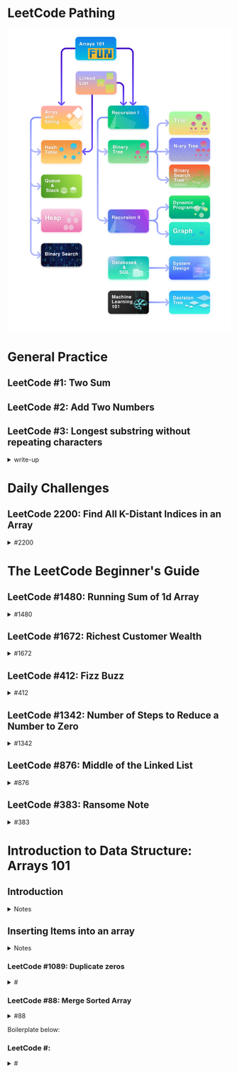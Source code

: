 # LeetCode Pathing

![pathing](./images/LeetCodePathing.png)

# General Practice

## LeetCode #1: Two Sum

## LeetCode #2: Add Two Numbers

## LeetCode #3: Longest substring without repeating characters

<details>
  <summary>write-up</summary>

Given a string s, find the length of the longest
substring without repeating characters.

```
Example 1:
Input: s = "abcabcbb"
Output: 3
Explanation: The answer is "abc", with the length of 3.
```

```
Example 2:
Input: s = "bbbbb"
Output: 1
Explanation: The answer is "b", with the length of 1.
```

```
Example 3:
Input: s = "pwwkew"
Output: 3
Explanation: The answer is "wke", with the length of 3.
Notice that the answer must be a substring, "pwke" is a subsequence and not a substring.
```

#### Constraints:

0 <= s.length <= 5 \* 10^4

s consists of English letters, digits, symbols and spaces.

### a.k.a. Sliding Window

#### Explanation

The optimal solution is to use a hash set ... and a "sliding window".

##### Sliding Window

The idea is to have a sliding window.

So if the given string is "abcabcbb"

At first we will have a window of --> 'a' (_the window are the values currently stored in the set_)

Then we add 'b' --> 'ab'

Then we add 'c' --> 'abc'

Then we add 'a' --> 'abca'. When we reach the repeating 'a' character we remove the first duplicate 'a' (_from the left_), leaving us with 'bca'.

Then we add 'b' --> 'bcab', again remove repeats from the left side, leaving us with 'cab'

Then we add 'c' to the right --> 'cabc', and once again remove duplicates from the left, leaving us with 'abc'.

Now the interesting part, we will add the next 'b' giving us 'abcb', we need to remove characters from the left until we remove the duplicate. So first we remove 'a' --> bcb, then 'b' --> 'cb'. Leaving us with 'cb'.

Then we add the next 'b' --> 'cbb', once again start removing letters from the left until we remove the duplicate so 'cbb' becomes --> 'bb' --> 'b'.

So in the end we are left with only 'b' in the set.

But we should have been keeping track of the longest substring for each pass. which was 'abc' --> length of 3.

##### Step-by-step

Given: 'abcabcbb'

Start: ''

Step 1: '' add 'a' --> 'a'

Step 2: 'a' add 'b' --> 'ab'

Step 3: 'ab' add 'c' --> 'abc'

Step 4: 'abc' add 'a' --> 'abca' remove up to duplicate 'a' --> 'bca'

Step 5: 'bca' add 'b' --> 'bcab' remove up to duplicate 'b' --> 'cab'

Step 6: 'cab' add 'c' --> 'cabc' remove up to duplicate 'c' --> 'abc'

Step 7: 'abc' add 'b' --> 'abcb' remove up to duplicate 'b' --> 'cb'

Step 8: 'cb' add 'b' --> 'cbb' remove up to duplicate 'b' --> 'b'

##### C#

```
    public class OptimalSolution
    {
        public int LengthOfLongestSubstring(string s)
        {
            var charSet = new HashSet<char>();
            int left = 0, maxLength = 0;

            for (int right = 0; right < s.Length; right++)
            {
                while (charSet.Contains(s[right]))
                {
                    charSet.Remove(s[left++]);
                }

                charSet.Add(s[right]);
                maxLength = Math.Max(maxLength, right - left + 1);
            }

            return maxLength;
        }
    }
```

##### Python

```
class Solution:
  def lengthOfLongestSubstring(self, s: str) -> int:
    charSet = set()
    l = 0
    res = 0

    for r in range(len(s)):
      while s[r] in charSet:
        charSet.remove(s[l])
        l += 1
      charSet.add(s[r])
      res = max(res, r - l + 1)
    return res
```

</details>

# Daily Challenges

## LeetCode 2200: Find All K-Distant Indices in an Array

<details>
<summary>#2200</summary>

### Overview

![overview](./DailyChallenge/2200/images/overview.png)

### Editorial Solutions

#### Approach One: Enumeration

![approachOneEnumeration](./DailyChallenge/2200/images/approachOneExplanation.png)

```
public class Solution {
    public IList<int> FindKDistantIndices(int[] nums, int key, int k) {
        List<int> res = new List<int>();
        int n = nums.Length;
        // traverse number pairs
        for (int i = 0; i < n; ++i) {
            for (int j = 0; j < n; ++j) {
                if (nums[j] == key && Math.Abs(i - j) <= k) {
                    res.Add(i);
                    break;  // early termination to prevent duplicate addition
                }
            }
        }
        return res;
    }
}
```

![approachonecomplexity](./DailyChallenge/2200/images/approachOneComplexity.png)

#### Approach Two: One-Time Traversal

![approachTwoExplanation](./DailyChallenge/2200/images/approachTwoExplanation.png)

```
public class Solution {
    public IList<int> FindKDistantIndices(int[] nums, int key, int k) {
        List<int> res = new List<int>();
        int r = 0;  // unjudged minimum index
        int n = nums.Length;
        for (int j = 0; j < n; ++j) {
            if (nums[j] == key) {
                int l = Math.Max(r, j - k);
                r = Math.Min(n - 1, j + k) + 1;
                for (int i = l; i < r; ++i) {
                    res.Add(i);
                }
            }
        }
        return res;
    }
}
```

![approachTwoComplexity](./DailyChallenge/2200/images/approachTwoComplexity.png)

</details>

# The LeetCode Beginner's Guide

## LeetCode #1480: Running Sum of 1d Array

<details>
  <Summary>#1480</Summary>

### Overview

Given an array `nums`. We define a running sum of an array as `runningSum[i] = sum(nums[0]…nums[i])`.

Return the running sum of `nums`.

#### Example 1:

```
Input: nums = [1,2,3,4]
Output: [1,3,6,10]
Explanation: Running sum is obtained as follows: [1, 1+2, 1+2+3, 1+2+3+4].
```

#### Example 2:

```
Input: nums = [1,1,1,1,1]
Output: [1,2,3,4,5]
Explanation: Running sum is obtained as follows: [1, 1+1, 1+1+1, 1+1+1+1, 1+1+1+1+1].
```

#### Example 3:

```
Input: nums = [3,1,2,10,1]
Output: [3,4,6,16,17]
```

#### Constraints

1 <= nums.length <= 1000

-10^6 <= nums[i] <= 10^6

### Explanation

#### LeetCode Video Solution

##### Java

```
class Solution {
  public int[] runningSum(int[] nums) {
    int[] results = new int[nums.length];
    results[0] = nums[0];

    for (int i = 1; i < nums.length; i++) {
      results[i] = nums[i] + results[i-1];
    }

    return results;
  }

  //time complexity = O(n)
  //space complexity = O(1)
}
```

Time Complexity: O(n)

Space Complexity: O(1) --> constant

##### Alternative Solution

This solution makes it so that we don't need to create a new array. We will overwrite the input array.

Overwritten Input Complexity:

Time Complexity: O(n)

Space Complexity: O(1)

```
class Solution {
  public int[] runningSum(int[] nums) {
    for (int i = 1; i < nums.length; i++) {
      nums[i] += nums[i-1];
    }

    return nums;
  }

  //time complexity = O(n)
  //space complexity = O(1)
}
```

Comments suggest the in-place version is poor practice because the method caller may not expect you to alter the values you are giving them. If the language passes this data by reference you may cause un-expected side effects by altering the values.

</details>

## LeetCode #1672: Richest Customer Wealth

<details>
  <summary>#1672</summary>

### Overview

You are given an `m x n` integer grid `accounts` where `accounts[i][j]` is the amount of money the `i​​​​​​​​​​​th`​​​​ customer has in the `j​​​​​​​​​​​th`​​​​ bank. Return the **wealth** that the richest customer has.

A customer's **wealth** is the amount of money they have in all their bank accounts. The richest customer is the customer that has the maximum **wealth**.

#### Example 1:

```
Input: accounts = [[1,2,3],[3,2,1]]
Output: 6
Explanation:
1st customer has wealth = 1 + 2 + 3 = 6
2nd customer has wealth = 3 + 2 + 1 = 6
Both customers are considered the richest with a wealth of 6 each, so return 6.
```

#### Example 2:

```
Input: accounts = [[1,5],[7,3],[3,5]]
Output: 10
Explanation:
1st customer has wealth = 6
2nd customer has wealth = 10
3rd customer has wealth = 8
The 2nd customer is the richest with a wealth of 10.
```

#### Example 3:

```
Input: accounts = [[2,8,7],[7,1,3],[1,9,5]]
Output: 17
```

#### Constraints:

m == accounts.length

n == accounts[i].length

1 <= m, n <= 50

1 <= accounts[i][j] <= 100

### Explanation

Can imagine as a matrix/grid.

![grid](./LeetCodeBeginnersGuide/1672/images/grid-matrix.png)

#### LeetCode Video Solution

Time Complexity: O(n x m)

Space Complexity: O(1)

```
class Solution {
  public int maximumWealth(int[][] accounts) {
    int maxWealthSoFar = 0;

    for (int[] customer: accounts) {
      int currentCustomerWealth = 0;

      for (int bank: customer) {
        currentCustomerWealth += bank;
      }

      maxWealthSoFar = Math.max(maxWealthSoFar, currentCustomerWealth);
    }

    return maxWealthSoFar;
  }

  //Time Complexity: O(n x m)
  //Space Complexity: O(1)
}
```

##### Analysis

It's still just two for loops. I'm really surprised there isn't a more optimal solution. I would have expected there to be a way to avoid two for loops since it causes a O(n^2) or O(n \* m).

</details>

## LeetCode #412: Fizz Buzz

<details>
<summary>#412</summary>

### Overview

Given an integer `n`, return a string array `answer` (_1-indexed_) where:

`answer[i] == "FizzBuzz"` if `i` is divisible by `3` and `5`.

`answer[i] == "Fizz"` if `i` is divisible by `3`.

`answer[i] == "Buzz"` if `i` is divisible by `5`.

`answer[i] == i` (as a string) if none of the above conditions are true.

#### Example 1:

Input: n = 3

Output: ["1","2","Fizz"]

#### Example 2:

Input: n = 5

Output: ["1","2","Fizz","4","Buzz"]

#### Example 3:

Input: n = 15

Output: ["1","2","Fizz","4","Buzz","Fizz","7","8","Fizz","Buzz","11","Fizz","13","14","FizzBuzz"]

#### Constraints:

1 <= n <= 10^4

### Explanation

Time Complexity: O(n)

Space Complexity: O(1) --> only 1 because the space we are using is not used in the calculation only for output.

#### LeetCode Video Solution

```
class Solution {
  public List<String> fizzBuzz(int n) {
    List<String> answer = new ArrayList<>(n);

    for (int i = 1; i <= n; i++) {
      boolean divisibleBy3 = i % 3 == 0;
      boolean divisibleBy5 = i % 5 == 0;

      if (divisibleBy3 && divisibleBy5) {
        answer.add("FizzBuzz");
      } else if (divisibleBy3) {
        answer.add("Fizz");
      } else if (divisibleBy5) {
        answer.add("Buzz");
      } else {
        answer.add(String.valueOf(i));
      }
    }

    return answer;

    //Time Complexity: O(n)
    //Space Complexity: O(1)
  }
}
```

#### String Concatenation Approach

Time Complexity: O(n)

Space Complexity: O(1)

```
class Solution {
  public List<String> fizzBuzz(int n) {
    List<String> answer = new ArrayList<>(n);

    for (int i = 1; i <= n; i++) {
      boolean divisibleBy3 = i % 3 == 0;
      boolean divisibleBy5 = i % 5 == 0;

      String currStr = "";

      if (divisibleBy3) {
        currStr += "Fizz";
      }

      if (divisibleBy5) {
        currStr += "Buzz";
      }

      if (currStr.isEmpty()) {
        currStr += String.valueOf(i);
      }

      answer.add(currStr);
    }

    return answer;

    //Time Complexity: O(n)
    //Space Complexity: O(1)
  }
}
```

</details>

## LeetCode #1342: Number of Steps to Reduce a Number to Zero

<details>
<summary>#1342</summary>

### Overview

Given an integer `num`, return _the number of steps to reduce it to zero_.

In one step, if the current number is even, you have to divide it by `2`, otherwise, you have to subtract `1` from it.

#### Example 1:

**Input:** num = 14

**Output:** 6

**Explanation:**

Step 1) 14 is even; divide by 2 and obtain 7.

Step 2) 7 is odd; subtract 1 and obtain 6.

Step 3) 6 is even; divide by 2 and obtain 3.

Step 4) 3 is odd; subtract 1 and obtain 2.

Step 5) 2 is even; divide by 2 and obtain 1.

Step 6) 1 is odd; subtract 1 and obtain 0.

#### Example 2:

**Input:** num = 8

**Output:** 4

**Explanation:**

Step 1) 8 is even; divide by 2 and obtain 4.

Step 2) 4 is even; divide by 2 and obtain 2.

Step 3) 2 is even; divide by 2 and obtain 1.

Step 4) 1 is odd; subtract 1 and obtain 0.

#### Example 3:

**Input:** num = 123

**Output:** 12

#### Constraints:

0 <= num <= 10^6

### Explanation

6 / 2 = 3 --> halfing step

3 - 1 = 2 --> subtracting step

2 / 2 = 1

1 - 1 = 0

input: 6; output: 4

Time Complexity: O(logn)

**30** _15_ **14** _7_ **6** _3_ **2** _1_ 0

**halfing steps** _subtracting steps_

logn + logn

![timeComplexity](./LeetCodeBeginnersGuide/1342/images/timeComplexity.png)

Space Complexity: O(1)

We do not create a data structure proportional in size to the size of our input

#### LeetCode Video Soltuion

```
class Solution {
  public int numberOfSteps(int num) {
    int steps = 0;

    while (num > 0) {
      if (num % 2 == 0) {
        num /= 2;
      } else
      {
        num--;
      }

      steps++;
    }

    return steps;
  }

  //Time Complexity = O(logn)
  //Space Complexity = O(1)
}
```

#### Bitwise Approach

This does not improve time or space complexity.

Alt way of thinking, may help with other problems.

- Binary representation of integers

- Bitwise Shift Operators

- Bitwise Logical Operators

- Bitmasks

Advanced Concepts
![advancedConcepts](./LeetCodeBeginnersGuide/1342/images/advancedConcepts.png)

Binary Rep Of Ints
![binaryRepOfInts](./LeetCodeBeginnersGuide/1342/images/binaryRepOfInts.png)

Convert To Decimal
![convertToDecimal](./LeetCodeBeginnersGuide/1342/images/convertToDecimal.png)

Half in Binary Shift Right
![halfInBinaryShiftRight](./LeetCodeBeginnersGuide/1342/images/halfInBinaryShiftRight.png)

Odd in binary rightmost has value of 1
![oddInBinaryRightmostHas1](./LeetCodeBeginnersGuide/1342/images//oddInBinaryRightmostIs1.png)

Bitwise operators
![bitwiseOperators](./LeetCodeBeginnersGuide/1342/images/bitwiseOperators.png)

What bitwise ops do
![bitwiseOpsDo](./LeetCodeBeginnersGuide/1342/images/whatBitwiseOpDoes.png)
Time Complexity O(logn)

Mirror Bool Ops
![mirror](./LeetCodeBeginnersGuide/1342/images/mirrorBoolOps.png)

Differences
![diffs](./LeetCodeBeginnersGuide/1342/images/diffs.png)
![diffs2](./LeetCodeBeginnersGuide/1342/images/diffs2.png)

Bitmask
![bitmask](./LeetCodeBeginnersGuide/1342/images/bitmask.png)

Our bitmask to check even/odd
![ourbitmask](./LeetCodeBeginnersGuide/1342/images/ourbitmask.png)

if value in num is 0, we get 0 and if num is 1 we get num. So depends on value in rightmost position due to our bitmask being 00000001. The bitmask 0 positions are not checked, only where the bitmask has a 1 is the corresponding value checked in our num value.

Space Complexity O(1)

```
class Soltuion {
  public int numberOfSteps(int num) {
    int steps = 0;

    while (num > 0) {
      //Before we used num % 2
      if ((num & 1) == 0) { //num: xxxxxx0 & bitmask: 0000001
        //Before we used num /= 2
        num >>= 1; //num = num >> 1;
      } else
      {
        num--;
      }

      steps++;
    }

    return steps;
  }

  //Time Complexity = O(logn)
  //Space Complexity = O(1)
}
```

</details>

## LeetCode #876: Middle of the Linked List

<details>
<summary>#876</summary>

### Overview

![overview](./LeetCodeBeginnersGuide/876/images/overview.png)

### Explanation

Conceptual Overview

Node / LinkedList

![node-linkedlist](./LeetCodeBeginnersGuide/876/images/node-linkedlist.png)

Middle Node

![middleNode](./LeetCodeBeginnersGuide/876/images/middleNode.png)

#### LeetCode Video Solution

##### Approach One

Spit values out into an array while keeping track of the LinkedLists total count.

Time Complexity: O(n)

Space Complexity: O(n)

```
class Solution {
  public ListNode middleNode(ListNode head) {
    ArrayList<ListNode> array = new ArrayList<>();

    int length = 0;
    while (head != null) {
      array.add(head);
      head = head.next;
      length++;
    }

    return array.get(length / 2);
  }

  //time complexity O(n)
  //space complexity O(n)
}
```

#### Approach Two

In an interview you would be expected to interact with the linked list. Using an array defeats the purpose of the linked list.

How do we do this? --> Use pointers.

![middleNodePointerMovement](./LeetCodeBeginnersGuide/876/images/middleNodePointerMovement.png)

Time Complexity: O(n)

Space Complexity: O(1)

```
class Solution {
  public ListNode middleNode(ListNode head) {
    ListNode middle = head;
    ListNode end = head;;

    while (end != null && end.next != null) { // 3 1 2 7 7
      middle = middle.next;
      end = end.next.next;
    }

    return middle;
  }

  //time complexity O(n)
  //space complexity O(1)
}
```

</details>

## LeetCode #383: Ransome Note

<details>
<summary>#383</summary>

### Overview

![overview](./LeetCodeBeginnersGuide/383/images/overview.png)

### Explanation

During the explanation it stated that removing letters from magazine requires saving the new string in a temp string and then reinitalizing magazine because strings are immutable.

#### LeetCode Video Solution

##### Approach One

In the first approach the solution is suggesting going through each letter in ransom note, checking for existance in magazine and then removing existing letter from magazine and moving to next letter in ransome note and repeating.

Time Complexity: O(n\*m)

Space Complexity: O(m)

```
class Solution {
  public boolean canConstruct(String ransomNote, String magazine) {
    for (int i = 0; i < ransomNote.length(); i++) {
      char r = ransomeNote.charAt(i);

      int matchingIndex = magazine.indexOf(r);

      if (matchingIndex == -1) {
        return false;
      }

      magazine = magazine.substring(0, matchingIndex) + magazine.substring(matchingIndex + 1);
    }

    return true;
  }

  //time complexity: O(n*m)
  //space complexity: O(m)
}
```

##### HashMap approach

Time Complexity: O(m)

magainze.length >= ransomNote.length --> if not true then not enough letters to write ransom note, just jump out.

the complexity depends on the **longer** of the two strings, magazine

Space Complexity: O(k)

k means distinct letters in magazine

k --> 26

since k is upper bound can say

Space Complexity: O(1)

```
class Solution {
  public boolean canConstruct(String ransomNote, String magazine) {
    HashMap<Character, Integer> magazineLetters = new HashMap<>(); //k = 26

    for (int i = 0; i < magazine.length(); i++) {
      char c = magazine.charAt(i);

      int currentCount = magainzeLetter.getOrDefault(m, 0);
      magazineLetters.put(m, currentCount + 1);
    }

    //bounded by m
    for (int i = 0; i < ransomNote.length(); i++) {
      char r = ransomNote.charAt(i);

      int currentCount = magazineLetters.getOrDefault(r, 0);

      if (currentCount == 0) {
        return false;
      }

      magazineLetter.put(r, currentCount - 1);
    }

    return true;
  }

  //time complexity: O(m)
  //space complexity: O(k)
}
```

HashMap Space Complexity Correction

![spaceComplexityCorrection](./LeetCodeBeginnersGuide/383/images/spaceComplexityCorrection.png)

</details>

# Introduction to Data Structure: Arrays 101

## Introduction

<details>
<summary>Notes</summary>

### Array - A DVD box?

Suppose you had a bunch of DVDs at home that you wanted to arrange neatly. What would be the ideal choice for storing such a thing? You could find a cardboard box (or some other box) big enough to arrange all of the DVDs neatly, right? It's as simple as that. However, you might want to add a new DVD to the box, or you might want to get rid of the old ones that you've watched a million times over in the past. An important consideration for this box would be that you would only place DVDs in it and nothing else; you wouldn't place your clothes in it, for example. The box would contain multiple items, but all of them would be of the same type. In this case, that type is DVD. Items of the same type share properties. For DVDs, those properties include:

- All the DVDs would be inside a plastic cover.
- The cover would have the name of the movie, the cast, and all sorts of other details.
- All the covers would be of exactly the same size and would contain just one, and only one, DVD.

You might not actually name the DVD box, but when you want your sister to fetch a DVD, you'd tell her that the DVD is inside your "DVD box", and she would instantly know where to find the box. This is a very simple yet realistic scenario that is easy to understand and relate to. So, now let us move over to the world of computers and port this example to programming.

Suppose you were told that you needed to build some software to keep track of all the DVDs in an inventory. This is the exact same scenario that we just described above, but on a much larger scale. So let's imagine the DVD box as a virtual DVD library. For each DVD, you would have certain properties that would be specific attributes of the movies themselves.

In addition to the properties of a DVD, you're also told the maximum number of DVDs that can be stored in the inventory. Obviously, you wouldn't want to store ancient movies from the 1900s unless they were popular ones, right? Say you were told that the requirement is to maintain a maximum inventory of just 100 DVDs. This is an important piece of information because, without this, you wouldn't be able to find the perfectly sized box to fit all the DVDs easily. How could we find a box of a particular size that would be able to fit a maximum of 100 DVDs? Well, lucky for us, we don't need to physically find a cardboard box or anything—there's a programming construct for this purpose. That programming construct is known as an Array.

### What Is an Array?

```
An Array is a collection of items. The items could be integers, strings, DVDs, games, books—anything really. The items are stored in neighboring (contiguous) memory locations. Because they're stored together, checking through the entire collection of items is straightforward.
```

So, how can we relate this back to the physical DVDs? Well, do you keep your DVDs all around the house in multiple locations? Hopefully not! Most people keep all of their DVDs right next to one another inside one gigantic box, or perhaps on a bookshelf. We do this so that if we need to find a particular DVD, we can quickly search through all of them without running from room to room.

#### Creating An Array

On a computer, Arrays can hold up to N items. The value of N is decided by you, the programmer, at the time you create the Array. This is the same as when we found a big enough cardboard box for the DVDs. Additionally, you also need to specify the type of item that will be going into the Array.

In Java, we use the following code to create an Array to hold up to 15 DVDs. Note that we've also included a simple definition of a DVD for clarity.

```
// The actual code for creating an Array to hold DVD's.
DVD[] dvdCollection = new DVD[15];

// A simple definition for a DVD.
public class DVD {
    public String name;
    public int releaseYear;
    public String director;

    public DVD(String name, int releaseYear, String director) {
        this.name = name;
        this.releaseYear = releaseYear;
        this.director = director;
    }

    public String toString() {
        return this.name + ", directed by " + this.director + ", released in " + this.releaseYear;
    }
}
```

After running the above code, we now have an Array called dvdCollection, with 15 places in it. Each place can hold one DVD. At the start, there are no DVD's in the Array; we'll have to actually put them in.

The Array can only hold up to 15 DVDs. If we get a 16th DVD, we'll need to make a new Array. We'll look at how we deal with running out of space, in the next chapter.

Before we move onto actually putting some DVDs into the Array, though, one thing you might be wondering is why we'd make an Array with only 15 places. Why not just make it hold 1000000 DVDs so that we know for sure we'll always have enough space?

Well, the reason is the same as it is for the physical box of DVDs. Do you really want to find a box that could hold 1000000 DVDs when you currently only have 15 DVDs and, in fact, never expect to own more than 100 of them? Is it even worth getting a box that could hold 100 DVDs right now, when you only expect to get a few new ones each year? It will take up a lot more space in your home in the meantime.

It's exactly the same with the Array, where the space in your home is analogous to memory on the computer. If you make an Array with 1000000 spaces, the computer will reserve memory to hold 1000000 DVDs, even if you only put 15 DVDs into it. That memory can't be used for anything else in the meantime—just like the space in your house that has been taken over by that huge cardboard box!

### Accessing Elements In arrays

```
The two most primitive Array operations are writing elements into them, and reading elements from them. All other Array operations are built on top of these two primitive operations.
```

#### Writing Items into an array

To put a DVD into the Array, we need to decide which of the 15 places we'd like it to go in. Each of the places is identified using a number in the range of 0 to N - 1. The 1st place is 0, the 2nd place is 1, the 3rd place is 2... all the way up to the 15th place, which is 14. We call these numbers that identify each place indexes.

Let's put the DVD for The Avengers into the eighth place of the Array we created above.

```
// Firstly, we need to actually create a DVD object for The Avengers.
DVD avengersDVD = new DVD("The Avengers", 2012, "Joss Whedon");

// Next, we'll put it into the 8th place of the Array. Remember, because we
// started numbering from 0, the index we want is 7.
dvdCollection[7] = avengersDVD;
```

And that's it. We've put the DVD for The Avengers into our Array! Let's put a few more DVD's in.

```
DVD incrediblesDVD = new DVD("The Incredibles", 2004, "Brad Bird");
DVD findingDoryDVD = new DVD("Finding Dory", 2016, "Andrew Stanton");
DVD lionKingDVD = new DVD("The Lion King", 2019, "Jon Favreau");

// Put "The Incredibles" into the 4th place: index 3.
dvdCollection[3] = incrediblesDVD;

// Put "Finding Dory" into the 10th place: index 9.
dvdCollection[9] = findingDoryDVD;

// Put "The Lion King" into the 3rd place: index 2.
dvdCollection[2] = lionKingDVD;
```

Notice that we put The Incredibles into the Array at index 3. What happens if we now run this next piece of code?

```
DVD starWarsDVD = new DVD("Star Wars", 1977, "George Lucas");
dvdCollection[3] = starWarsDVD;
```

Because we just put Star Wars into the Array at index 3, The Incredibles is no longer in the Array. It has been overwritten! If we still have the incrediblesDVD variable in scope, then the DVD still exists in the computer's memory. If not though, it's totally gone!

#### Reading items from an array

We can check what's at a particular Array index.

```
// Print out what's in indexes 7, 10, and 3.
System.out.println(dvdCollection[7]);
System.out.println(dvdCollection[10]);
System.out.println(dvdCollection[3]);

// Will print:

// The Avengers, directed by Joss Whedon, released in 2012
// null
// Star Wars, directed by George Lucas, released in 1977
```

Notice that because we haven't yet put anything at index 10, the value it contains is null. In other languages, such as C, the Array slot could contain completely random data. Java always initializes empty Array slots to null if the Array contains objects, or to default values if it contains primitive types. For example, the array int [] would contain the default value of 0 for each element, float[] would contain default values of 0.0, and boolean[] would contain default values of false.

#### Writing items into an array with a loop

We commonly use a loop to put lots of values into an Array. To illustrate this, let's go to another example. This time, we're going to create an Array of ints and put the first 10 square numbers into it.

```
int[] squareNumbers = new int[10];

// Go through each of the Array indexes, from 0 to 9.
for (int i = 0; i < 10; i++) {
    // We need to be careful with the 0-indexing. The next square number
    // is given by (i + 1) * (i + 1).
    // Calculate it and insert it into the Array at index i.
    int square = (i + 1) * (i + 1);
    squareNumbers[i] = square;
}
```

#### Reading items from an array with a loop

We can also use a loop to print out everything that's in the Array.

```
// Go through each of the Array indexes, from 0 to 9.
for (int i = 0; i < 10; i++) {
    // Access and print what's at the i'th index.
    System.out.println(squareNumbers[i]);
}

// Will print:
// 1
// 4
// 9
// 16
// 25
// 36
// 49
// 64
// 81
// 100
```

One last thing worth knowing now is that there's a more elegant way of printing out the values of an Array—a variant of the for loop, commonly referred to as a "for each" loop.

```
// For each VALUE in the Array.
for (int square : squareNumbers) {
    // Print the current value of square.
    System.out.println(square);
}
// Prints exactly the same as the previous example.
```

You'll probably agree that this code is a lot simpler to read. We can use it whenever we don't need the index values. For actually writing the squares into the Array, it wouldn't have worked because we needed to work with the actual index numbers. You don't have to use a "for each" loop when you're starting out, but we recommend you become comfortable with it before interviews. Simple, elegant code is good code!

### Array capacity vs length

```

```

There are two different answers you might have given.

- The number of DVDs the box could hold, if it was full, or
- The number of DVDs currently in the box.

Both answers are correct, and both have very different meanings! It's important to understand the difference between them, and use them correctly. We call the first one the capacity of the Array, and the second one the length of the Array.

#### Array capacity

Let's say we've created a new Array like this.

```
DVD[] array = new DVD[6]
```

Is it a valid operation to insert an element at array[6]? What about at array[10]?

Nope, neither of these are valid. When we created the Array, we specified that it can hold up to 6 DVD's. This is the Array's capacity.

Remembering that indexing starts at 0, we can only insert items at array[0], array[1], array[2], array[3], array[4], and array[5]. Trying to put an element anywhere else, such as array[-3], array[6], or array[100] will cause your code to crash with an ArrayIndexOutOfBoundsException!

The Array's capacity must be decided when the Array is created. The capacity cannot be changed later. Going back to our DVD's-in-a-cardboard-box-analogy, changing the capacity of an Array would be akin to trying to make a cardboard box bigger. Trying to make a fixed-size cardboard box bigger is impractical, and it's the same as an Array on a computer!

So, what do we do if we get a 7th DVD and we'd like all our DVD's in the same Array? Well, unfortunately it's the same as it is with our cardboard box. We'll need to go get a larger one, and then move all the existing DVD's into it, along with the new one.

The capacity of an Array in Java can be checked by looking at the value of its length attribute. This is done using the code arr.length, where arr is the name of the Array. Different programming languages have different ways of checking the length of an Array.

```
int capacity = array.length;
System.out.println("The Array has a capacity of " + capacity);
```

Running this code will give the following output:

```
The Array has a capacity of 6
```

Yup, it's a bit confusing that you need to access the capacity of an Array by using .length. Unfortunately, this is just something you'll need to get used to.

#### Array length

The other definition of length is the number of DVDs, or other items, currently in the Array. This is something you'll need to keep track of yourself, and you won't get any errors if you overwrite an existing DVD, or if you leave a gap in the Array.

You might have noticed that we've been using a length variable in our previous examples, to keep track of the next empty index.

```
// Create a new array with a capacity of 6.
int[] array = new int[6];

// Current length is 0, because it has 0 elements.
int length = 0;

// Add 3 items into it.
for (int i = 0; i < 3; i++) {
    array[i] = i * i;
    // Each time we add an element, the length goes up by one.
    length++;
}

System.out.println("The Array has a capacity of " + array.length);
System.out.println("The Array has a length of " + length);
```

Running this code will give the following output:

```
The Array has a capacity of 6
The Array has a length of 3
```

#### Handling array parameters

Most Array questions on LeetCode have an Array passed in as a parameter, with no "length" or "capacity" parameter. What do we mean by this? Well, let's look at an example. Here is the description for the first problem you'll be asked to solve.

```
Given a binary array, find the maximum number of consecutive 1s in this array.
```

And here is the code template you're given.

```
class Solution {
    public int findMaxConsecutiveOnes(int[] nums) {

    }
}
```

The only parameter is nums; an Array. You couldn't possibly solve this question without knowing how long nums is. Well, luckily it's straightforward. When an Array is given as a parameter, without any additional information, you can safely assume that length == capacity. That is, the Array is the exact right size to hold all of it's data. We can, therefore, use .length.

Be careful though, Array's are 0-indexed. The capacity/ length is a number of items, not a highest index. The highest index is .length - 1. Therefore, to iterate over all items in the Array, we can do the following.

```
class Solution {
    public int findMaxConsecutiveOnes(int[] nums) {
        // Hint: Initialise and declare a variable here to
        // keep track of how many 1's you've seen in a row.
        for (int i = 0; i < nums.length; i++) {
            // Do something with element nums[i].
        }
    }
}
```

And that is the basics of Arrays that you'll need to get started! In the next chapter, we'll look at some of the fundamental techniques we use to work with Arrays.

Before that though, we have a few introductory Array problems for you to play around with, starting with the one we briefly looked at above. Enjoy!

### LeetCode #485: Max Consecutive Ones

<details>
<summary>#485</summary>

#### Overview

![overview](./Arrays101/485/images/Overview.png)

#### Optimal Solution

```
class Solution {
  public int findMaxConsecutiveOnes(int[] nums) {
    int count = 0;
    int maxCount = 0;
    for(int i = 0; i < nums.length; i++) {
      if(nums[i] == 1) {
        // Increment the count of 1's by one.
        count += 1;
      } else {
        // Find the maximum till now.
        maxCount = Math.max(maxCount, count);
        // Reset count of 1.
        count = 0;
      }
    }
    return Math.max(maxCount, count);
  }
}
```

</details>

### LeetCode #1295: Find Numbers with Even Number of Digits

<details>
<summary>#1295</summary>

#### Overview

![overview](./Arrays101/1295/images/overview.png)

##### LeetCode Solutions

###### Approach One : Extract Digits

```
class Solution {
    // Helper function to check if the number of digits is even
    private boolean hasEvenDigits(int num) {
        int digitCount = 0;
        while (num != 0) {
            digitCount++;
            num /= 10;
        }
        return (digitCount & 1) == 0;
    }

    public int findNumbers(int[] nums) {
        // Counter to count the number of even digit integers
        int evenDigitCount = 0;

        for (int num : nums) {
            if (hasEvenDigits(num))
                evenDigitCount++;
        }

        return evenDigitCount;
    }
}
```

Time complexity: O(N⋅logM)

Space complexity: O(1)

###### Approach Two: Convert to String

```
class Solution {
    public int findNumbers(int[] nums) {
        // Counter to count the number of even digit integers
        int evenDigitCount = 0;

        for (int num : nums) {
            // Convert num to string and find its length
            int length = String.valueOf(num).length();
            if (length % 2 == 0)
                evenDigitCount++;
        }

        return evenDigitCount;
    }
}
```

Time complexity: O(N⋅logM)

Space complexity: O(logM)

###### Approach Three: Using Logarithm

```
class Solution {
    public int findNumbers(int[] nums) {
        // Counter to count the number of even digit integers
        int evenDigitCount = 0;

        for (int num : nums) {
            // Compute the number of digits in the num
            int digitCount = (int) Math.floor(Math.log10(num)) + 1;
            if (digitCount % 2 == 0)
                evenDigitCount++;
        }

        return evenDigitCount;
    }
}
```

Time complexity: O(N⋅logM)

Space complexity: O(1)

###### Approach Four: Constraint Analysis

```
class Solution {
    public int findNumbers(int[] nums) {
        // Counter to count the number of even digit integers
        int evenDigitCount = 0;

        for (int num : nums) {
            if ((num >= 10 && num <= 99) || (num >= 1000 && num <= 9999) || num == 100000)
                evenDigitCount++;
        }

        return evenDigitCount;
    }
}
```

Time complexity: O(N)

Space complexity: O(1)

</details>

### LeetCode #977: Squares of a Sorted Array

<details>
<summary>#977</summary>

#### Overview

![overview](./Arrays101/977/images/overview.png)

#### LeetCode Solutions

##### Approach One: Sort

```
class Solution {
    public int[] sortedSquares(int[] A) {
        int N = A.length;
        int[] ans = new int[N];
        for (int i = 0; i < N; ++i)
            ans[i] = A[i] * A[i];

        Arrays.sort(ans);
        return ans;
    }
}
```

##### Approach One: Two Pointer

```
class Solution {
    public int[] sortedSquares(int[] nums) {
        int n = nums.length;
        int[] result = new int[n];
        int left = 0;
        int right = n - 1;

        for (int i = n - 1; i >= 0; i--) {
            int square;
            if (Math.abs(nums[left]) < Math.abs(nums[right])) {
                square = nums[right];
                right--;
            } else {
                square = nums[left];
                left++;
            }
            result[i] = square * square;
        }
        return result;
    }
}
```

</details>

</details>

## Inserting Items into an array

<details>
<summary>Notes</summary>

### Basic Array Operations

Now that we have a fairly good understanding of what an Array actually is, and how it is stored inside the computer's physical memory, the next important thing to look at is all the operations that Arrays support. An Array is a data structure, which means that it stores data in a specific format and supports certain operations on the data it stores. Consider the DVD inventory management software from the introduction section. Let's look at some operations you might want to perform using this software:

- Insert a new DVD into the collection at a specific location.
- Delete a DVD from the existing collection if it doesn't make sense to keep it in the inventory anymore.
- Search for a particular DVD in the collection. This is one of the most commonly executed operation on our collection, because our inventory management software would be used hundreds of times a day to look for a particular DVD asked for by the user.

In this section, we'll be looking at the three basic operations that are supported by almost every data structure; `insertion`, `deletion`, and `search`.

### Array Insertions

```
In the previous chapter, we looked at how to write elements to an Array. There is a lot more to inserting elements though, as we're about to see!
```

Inserting a new element into an Array can take many forms:

1. Inserting a new element at the end of the Array.
2. Inserting a new element at the beginning of the Array.
3. Inserting a new element at any given index inside the Array.

#### Inserting at the end of an array

At any point in time, we know the index of the last element of the Array, as we've kept track of it in our length variable. All we need to do for inserting an element at the end is to assign the new element to one index past the current last element.

This is pretty much the same as we've already seen. Here's the code to make a new Array that can hold up to 6 items, and then add items into the first 3 indexes.

```
// Declare an integer array of 6 elements
int[] intArray = new int[6];
int length = 0;

// Add 3 elements to the Array
for (int i = 0; i < 3; i++) {
    intArray[length] = i;
    length++;
}
```

Let's define a function, printArray, to help us visualise what's happening.

```
for (int i = 0; i < intArray.length; i++) {
    System.out.println("Index " + i + " contains " + intArray[i]);
}
```

If we run our printArray function, we'll get the following output.

```
Index 0 contains 0.
Index 1 contains 1.
Index 2 contains 2.
Index 3 contains 0.
Index 4 contains 0.
Index 5 contains 0.
```

Notice how indexes 3, 4, and 5 all contain 0? This is because Java fills unused int Array slots with 0s.

Let's now add a 4th element. We'll add the number 10.

```

// Insert a new element at the end of the Array. Again,
// it's important to ensure that there is enough space
// in the array for inserting a new element.
intArray[length] = 10;
length++;
```

Notice why we also incremented the length? It is significant to increase the length by 1. If skipping this step, next time when we add another element, we'll accidentally overwrite the one we just added!

Running printArray again, we'll get the following:

```
Index 0 contains 0.
Index 1 contains 1.
Index 2 contains 2.
Index 3 contains 10.
Index 4 contains 0.
Index 5 contains 0.
```

#### Inserting at the start of an array

To insert an element at the start of an Array, we'll need to shift all other elements in the Array to the right by one index to create space for the new element. This is a very costly operation, since each of the existing elements has to be shifted one step to the right. The need to shift everything implies that this is not a constant time operation. In fact, the time taken for insertion at the beginning of an Array will be proportional to the length of the Array. In terms of time complexity analysis, this is a linear time complexity:
O
(
N
)
O(N), where
N
N is the length of the Array.

Here's what this looks like in code.

```
// First, we will have to create space for a new element.
// We do that by shifting each element one index to the right.
// This will firstly move the element at index 3, then 2, then 1, then finally 0.
// We need to go backwards to avoid overwriting any elements.
for (int i = 3; i >= 0; i--) {
    intArray[i + 1] = intArray[i];
}

// Now that we have created space for the new element,
// we can insert it at the beginning.
intArray[0] = 20;
```

And here's the result of running printArray.

```
Index 0 contains 20.
Index 1 contains 0.
Index 2 contains 1.
Index 3 contains 2.
Index 4 contains 10.
Index 5 contains 0.
```

#### Inserting anywhere in the array

Similarly, for inserting at any given index, we first need to shift all the elements from that index onwards one position to the right. Once the space is created for the new element, we proceed with the insertion. If you think about it, insertion at the beginning is basically a special case of inserting an element at a given index—in that case, the given index was 0.

Again, this is also a costly operation since we could potentially have to shift almost all the other elements to the right before actually inserting the new element. As you saw above, shifting lots of elements one place to the right adds to the time complexity of the insertion task.

Here's what it looks like in code.

```
// Say we want to insert the element at index 2.
// First, we will have to create space for the new element.
for (int i = 4; i >= 2; i--)
{
    // Shift each element one position to the right.
    intArray[i + 1] = intArray[i];
}

// Now that we have created space for the new element,
// we can insert it at the required index.
intArray[2] = 30;
```

And here's the result of running printArray.

```
Index 0 contains 20.
Index 1 contains 0.
Index 2 contains 30.
Index 3 contains 1.
Index 4 contains 2.
Index 5 contains 10.
```

Does that all sound good? The main thing to be careful of is remembering that array.length gives you the total capacity of the Array. If you want to know the last used slot, you'll need to keep track of this yourself using a length variable. Other than that, just be careful to read any elements you want to keep, before you overwrite them!

We now have a fun problem for you to test your understanding on. Enjoy!

</details>

### LeetCode #1089: Duplicate zeros

<details>
<summary>#</summary>

#### Overview

![overview](./Arrays101/1089/images/overview.png)

#### LeetCode Solutions

##### Approach One:

```
class Solution {
    public void duplicateZeros(int[] arr) {
        int possibleDups = 0;
        int length_ = arr.length - 1;

        // Find the number of zeros to be duplicated
        // Stopping when left points beyond the last element in the original array
        // which would be part of the modified array
        for (int left = 0; left <= length_ - possibleDups; left++) {

            // Count the zeros
            if (arr[left] == 0) {

                // Edge case: This zero can't be duplicated. We have no more space,
                // as left is pointing to the last element which could be included
                if (left == length_ - possibleDups) {
                    // For this zero we just copy it without duplication.
                    arr[length_] = 0;
                    length_ -= 1;
                    break;
                }
                possibleDups++;
            }
        }

        // Start backwards from the last element which would be part of new array.
        int last = length_ - possibleDups;

        // Copy zero twice, and non zero once.
        for (int i = last; i >= 0; i--) {
            if (arr[i] == 0) {
                arr[i + possibleDups] = 0;
                possibleDups--;
                arr[i + possibleDups] = 0;
            } else {
                arr[i + possibleDups] = arr[i];
            }
        }
    }
}
```

</details>

### LeetCode #88: Merge Sorted Array

<details>
<summary>#88</summary>

#### Overview

You are given two integer arrays nums1 and nums2, sorted in non-decreasing order, and two integers m and n, representing the number of elements in nums1 and nums2 respectively.

Merge nums1 and nums2 into a single array sorted in non-decreasing order.

The final sorted array should not be returned by the function, but instead be stored inside the array nums1. To accommodate this, nums1 has a length of m + n, where the first m elements denote the elements that should be merged, and the last n elements are set to 0 and should be ignored. nums2 has a length of n.

Example 1:

Input: nums1 = [1,2,3,0,0,0], m = 3, nums2 = [2,5,6], n = 3

Output: [1,2,2,3,5,6]

Explanation: The arrays we are merging are [1,2,3] and [2,5,6].

The result of the merge is [1,2,2,3,5,6] with the underlined elements coming from nums1.

Example 2:

Input: nums1 = [1], m = 1, nums2 = [], n = 0

Output: [1]

Explanation: The arrays we are merging are [1] and [].

The result of the merge is [1].

Example 3:

Input: nums1 = [0], m = 0, nums2 = [1], n = 1

Output: [1]

Explanation: The arrays we are merging are [] and [1].

The result of the merge is [1].

Note that because m = 0, there are no elements in nums1. The 0 is only there to ensure the merge result can fit in nums1.

Constraints:

nums1.length == m + n
nums2.length == n
0 <= m, n <= 200
1 <= m + n <= 200
-10^9 <= nums1[i], nums2[j] <= 10^9

#### LeetCode Solutions

##### Approach One: Merge and sort

```
// C#

public class Solution {
    public void Merge(int[] nums1, int m, int[] nums2, int n) {
        for (int i = 0; i < n; i++) {
            nums1[i + m] = nums2[i];
        }

        Array.Sort(nums1);
    }
}
```

##### Approach Two: Three Pointers (Start from the Beginning)

```
public class Solution {
    public void Merge(int[] nums1, int m, int[] nums2, int n) {
        // Make a copy of the first m elements of nums1.
        int[] nums1Copy = new int[m];
        Array.Copy(nums1, 0, nums1Copy, 0, m);
        // Read pointers for nums1Copy and nums2 respectively.
        int p1 = 0;
        int p2 = 0;
        // Compare elements from nums1Copy and nums2 and write the smallest to
        // nums1.
        for (int p = 0; p < m + n; p++) {
            // We also need to ensure that p1 and p2 aren't over the boundaries
            // of their respective arrays.
            if (p2 >= n || (p1 < m && nums1Copy[p1] < nums2[p2])) {
                nums1[p] = nums1Copy[p1++];
            } else {
                nums1[p] = nums2[p2++];
            }
        }
    }
}
```

##### Approach Three: Three pointers (Start from the end)

```
public class Solution {
    public void Merge(int[] nums1, int m, int[] nums2, int n) {
        // Set p1 and p2 to point to the end of their respective arrays.
        int p1 = m - 1;
        int p2 = n - 1;
        // And move p backward through the array, each time writing
        // the largest value pointed at by p1 or p2.
        for (int p = m + n - 1; p >= 0; p--) {
            if (p2 < 0) {
                break;
            }

            if (p1 >= 0 && nums1[p1] > nums2[p2]) {
                nums1[p] = nums1[p1--];
            } else {
                nums1[p] = nums2[p2--];
            }
        }
    }
}
```

</details>

Boilerplate below:

### LeetCode #:

<details>
<summary>#</summary>

#### Overview

#### LeetCode Solutions

##### Approach One:

```

```

</details>

